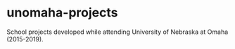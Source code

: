 # unomaha-projects
School projects developed while attending University of Nebraska at Omaha (2015-2019).
